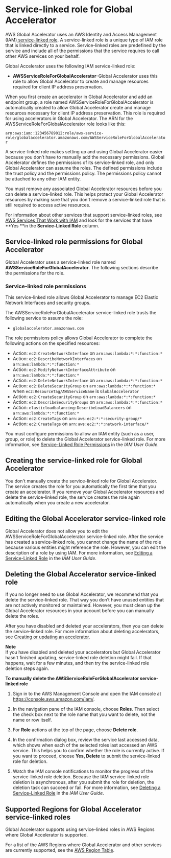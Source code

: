 # Service\-linked role for Global Accelerator<a name="using-service-linked-roles"></a>

AWS Global Accelerator uses an AWS Identity and Access Management \(IAM\)[ service\-linked role](https://docs.aws.amazon.com/IAM/latest/UserGuide/id_roles_terms-and-concepts.html#iam-term-service-linked-role)\. A service\-linked role is a unique type of IAM role that is linked directly to a service\. Service\-linked roles are predefined by the service and include all of the permissions that the service requires to call other AWS services on your behalf\.

Global Accelerator uses the following IAM service\-linked role:
+ **AWSServiceRoleForGlobalAccelerator**–Global Accelerator uses this role to allow Global Accelerator to create and manage resources required for client IP address preservation\.

When you first create an accelerator in Global Accelerator and add an endpoint group, a role named AWSServiceRoleForGlobalAccelerator is automatically created to allow Global Accelerator create and manage resources necessary for client IP address preservation\. This role is required for using accelerators in Global Accelerator\. The ARN for the AWSServiceRoleForGlobalAccelerator role looks like this:

`arn:aws:iam::123456789012:role/aws-service-role/globalaccelerator.amazonaws.com/AWSServiceRoleForGlobalAccelerator`

A service\-linked role makes setting up and using Global Accelerator easier because you don’t have to manually add the necessary permissions\. Global Accelerator defines the permissions of its service\-linked role, and only Global Accelerator can assume the roles\. The defined permissions include the trust policy and the permissions policy\. The permissions policy cannot be attached to any other IAM entity\.

You must remove any associated Global Accelerator resources before you can delete a service\-linked role\. This helps protect your Global Accelerator resources by making sure that you don't remove a service\-linked role that is still required to access active resources\.

For information about other services that support service\-linked roles, see [AWS Services That Work with IAM](https://docs.aws.amazon.com/IAM/latest/UserGuide/reference_aws-services-that-work-with-iam.html) and look for the services that have **Yes **in the **Service\-Linked Role** column\.

## Service\-linked role permissions for Global Accelerator<a name="slr-permissions"></a>

Global Accelerator uses a service\-linked role named **AWSServiceRoleForGlobalAccelerator**\. The following sections describe the permissions for the role\.

### Service\-linked role permissions<a name="slr-permissions-aga"></a>

This service\-linked role allows Global Accelerator to manage EC2 Elastic Network Interfaces and security groups\.

The AWSServiceRoleForGlobalAccelerator service\-linked role trusts the following service to assume the role:
+ `globalaccelerator.amazonaws.com`

The role permissions policy allows Global Accelerator to complete the following actions on the specified resources:
+ Action: `ec2:CreateNetworkInterface` on `arn:aws:lambda:*:*:function:*`
+ Action: `ec2:DescribeNetworkInterfaces` on `arn:aws:lambda:*:*:function:*`
+ Action: `ec2:ModifyNetworkInterfaceAttribute` on `arn:aws:lambda:*:*:function:*`
+ Action: `ec2:DeleteNetworkInterface` on `arn:aws:lambda:*:*:function:*`
+ Action: `ec2:DeleteSecurityGroup` on `arn:aws:lambda:*:*:function:*` when `ec2:ResourceTag/AWSServiceName` is `GlobalAccelerator`
+ Action: `ec2:CreateSecurityGroup` on `arn:aws:lambda:*:*:function:*`
+ Action: `ec2:DescribeSecurityGroups` on `arn:aws:lambda:*:*:function:*`
+ Action: `elasticloadbalancing:DescribeLoadBalancers` on `arn:aws:lambda:*:*:function:*`
+ Action: `ec2:CreateTags` on `arn:aws:ec2:*:*:security-group/*`
+ Action: `ec2:CreateTags` on `arn:aws:ec2:*:*:network-interface/*`

You must configure permissions to allow an IAM entity \(such as a user, group, or role\) to delete the Global Accelerator service\-linked role\. For more information, see [Service\-Linked Role Permissions](https://docs.aws.amazon.com/IAM/latest/UserGuide/using-service-linked-roles.html#service-linked-role-permissions) in the *IAM User Guide*\.

## Creating the service\-linked role for Global Accelerator<a name="create-slr"></a>

You don't manually create the service\-linked role for Global Accelerator\. The service creates the role for you automatically the first time that you create an accelerator\. If you remove your Global Accelerator resources and delete the service\-linked role, the service creates the role again automatically when you create a new accelerator\.

## Editing the Global Accelerator service\-linked role<a name="edit-slr"></a>

Global Accelerator does not allow you to edit the AWSServiceRoleForGlobalAccelerator service\-linked role\. After the service has created a service\-linked role, you cannot change the name of the role because various entities might reference the role\. However, you can edit the description of a role by using IAM\. For more information, see [Editing a Service\-Linked Role](https://docs.aws.amazon.com/IAM/latest/UserGuide/using-service-linked-roles.html#edit-service-linked-role) in the *IAM User Guide*\.

## Deleting the Global Accelerator service\-linked role<a name="delete-slr"></a>

If you no longer need to use Global Accelerator, we recommend that you delete the service\-linked role\. That way you don’t have unused entities that are not actively monitored or maintained\. However, you must clean up the Global Accelerator resources in your account before you can manually delete the roles\.

After you have disabled and deleted your accelerators, then you can delete the service\-linked role\. For more information about deleting accelerators, see [ Creating or updating an accelerator](about-accelerators.md#about-accelerators.creating-editing)\.

**Note**  
If you have disabled and deleted your accelerators but Global Accelerator hasn't finished updating, service\-linked role deletion might fail\. If that happens, wait for a few minutes, and then try the service\-linked role deletion steps again\.

**To manually delete the AWSServiceRoleForGlobalAccelerator service\-linked role**

1. Sign in to the AWS Management Console and open the IAM console at [https://console\.aws\.amazon\.com/iam/](https://console.aws.amazon.com/iam/)\.

1. In the navigation pane of the IAM console, choose **Roles**\. Then select the check box next to the role name that you want to delete, not the name or row itself\.

1. For **Role** actions at the top of the page, choose **Delete role**\.

1. In the confirmation dialog box, review the service last accessed data, which shows when each of the selected roles last accessed an AWS service\. This helps you to confirm whether the role is currently active\. If you want to proceed, choose **Yes, Delete** to submit the service\-linked role for deletion\.

1. Watch the IAM console notifications to monitor the progress of the service\-linked role deletion\. Because the IAM service\-linked role deletion is asynchronous, after you submit the role for deletion, the deletion task can succeed or fail\. For more information, see [Deleting a Service\-Linked Role](https://docs.aws.amazon.com/IAM/latest/UserGuide/using-service-linked-roles.html#delete-service-linked-role) in the *IAM User Guide*\.

## Supported Regions for Global Accelerator service\-linked roles<a name="slr-regions"></a>

Global Accelerator supports using service\-linked roles in AWS Regions where Global Accelerator is supported\.

For a list of the AWS Regions where Global Accelerator and other services are currently supported, see the [AWS Region Table](https://aws.amazon.com/about-aws/global-infrastructure/regional-product-services/)\.